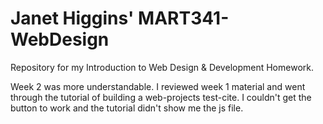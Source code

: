# Janet Higgins' MART341-WebDesign
Repository for my Introduction to Web Design &amp; Development Homework.

Week 2 was more understandable. I reviewed week 1 material and went through the tutorial of building a web-projects test-cite. I couldn't get the button to work and the tutorial didn't show me the js file. 
